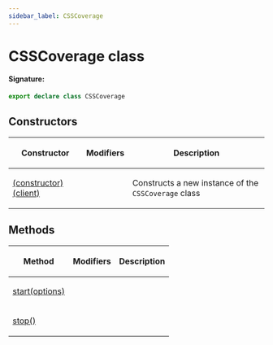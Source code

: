 ```yaml
---
sidebar_label: CSSCoverage
---
```


# CSSCoverage class

#### Signature:

```typescript
export declare class CSSCoverage
```

## Constructors

<table><thead><tr><th>

Constructor

</th><th>

Modifiers

</th><th>

Description

</th></tr></thead>
<tbody><tr><td>

<span id="_constructor_">[(constructor)(client)](./puppeteer.csscoverage._constructor_.md)</span>

</td><td>

</td><td>

Constructs a new instance of the `CSSCoverage` class

</td></tr>
</tbody></table>

## Methods

<table><thead><tr><th>

Method

</th><th>

Modifiers

</th><th>

Description

</th></tr></thead>
<tbody><tr><td>

<span id="start">[start(options)](./puppeteer.csscoverage.start.md)</span>

</td><td>

</td><td>

</td></tr>
<tr><td>

<span id="stop">[stop()](./puppeteer.csscoverage.stop.md)</span>

</td><td>

</td><td>

</td></tr>
</tbody></table>

